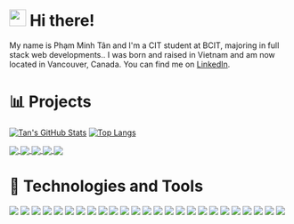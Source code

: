 # <img src="https://raw.githubusercontent.com/phamminhtan2002/phamminhtan2002/main/wave.gif" width="30px" height="30px" /> Hi there!

My name is Phạm Minh Tân and I'm a CIT student at BCIT, majoring in full stack
web developments.. I was born and raised in Vietnam and am now located in
Vancouver, Canada. You can find me on
<a href="https://www.linkedin.com/in/phamminhtan/" target="_blank" rel="noreferrer">LinkedIn</a>.

# 📊 Projects

[![Tan's GitHub Stats](https://github-readme-stats.vercel.app/api?username=phamminhtan2002&hide=issues&theme=yeblu&count_private=true&show_icons=true)](https://github.com/phamminhtan2002)
[![Top Langs](https://github-readme-stats.vercel.app/api/top-langs/?username=phamminhtan2002&theme=yeblu&layout=compact)](https://github.com/phamminhtan2002)

<a href="https://github.com/phamminhtan2002/tiktok-typescript">
  <img align="center" src="https://github-readme-stats.vercel.app/api/pin/?username=phamminhtan2002&repo=tiktok-typescript&theme=algolia" />
</a>
<a href="https://github.com/phamminhtan2002/airbnb-nextjs">
  <img align="center" src="https://github-readme-stats.vercel.app/api/pin/?username=phamminhtan2002&repo=airbnb-nextjs&theme=algolia" />
</a>
<a href="https://github.com/phamminhtan2002/twitter-blockchain">
  <img align="center" src="https://github-readme-stats.vercel.app/api/pin/?username=phamminhtan2002&repo=twitter-blockchain&theme=algolia" />
</a>
<a href="https://github.com/phamminhtan2002/secret_msg_c">
  <img align="center" src="https://github-readme-stats.vercel.app/api/pin/?username=phamminhtan2002&repo=secret_msg_c&theme=algolia" />
</a>
<a href="https://github.com/udaychhina/acit2911">
  <img align="center" src="https://github-readme-stats.vercel.app/api/pin/?username=udaychhina&repo=acit2911&theme=algolia" />
</a>

# 🔧 Technologies and Tools

![](https://img.shields.io/badge/OS-Linux-informational?style=flat&logo=linux&logoColor=white&color=2bbc8a)
![](https://img.shields.io/badge/OS-Windows_Server-informational?style=flat&logo=windows&logoColor=white&color=2bbc8a)
![](https://img.shields.io/badge/OS-Windows_10-informational?style=flat&logo=windowsxp&logoColor=white&color=2bbc8a)
![](https://img.shields.io/badge/Tool-MySQL-informational?style=flat&logo=mysql&logoColor=white&color=2bbc8a)
![](https://img.shields.io/badge/Tool-Docker-informational?style=flat&logo=docker&logoColor=white&color=2bbc8a)
![](https://img.shields.io/badge/Tool-Jenkins-informational?style=flat&logo=jenkins&logoColor=white&color=2bbc8a)
![](https://img.shields.io/badge/Tool-WordPress-informational?style=flat&logo=wordpress&logoColor=white&color=2bbc8a)
![](https://img.shields.io/badge/Tool-Jira-informational?style=flat&logo=jira&logoColor=white&color=2bbc8a)
![](https://img.shields.io/badge/Tools-Kubernetes-informational?style=flat&logo=kubernetes&logoColor=white&color=2bbc8a)
![](https://img.shields.io/badge/Shell-Bash-informational?style=flat&logo=gnu-bash&logoColor=white&color=2bbc8a)
![](https://img.shields.io/badge/Shell-Git-informational?style=flat&logo=git&logoColor=white&color=2bbc8a)
![](https://img.shields.io/badge/Editor-VS_Code-informational?style=flat&logo=visualstudiocode&logoColor=white&color=2bbc8a)
![](https://img.shields.io/badge/Editor-Vim-informational?style=flat&logo=vim&logoColor=white&color=2bbc8a)
![](https://img.shields.io/badge/Framework-React-informational?style=flat&logo=react&logoColor=white&color=2bbc8a)
![](https://img.shields.io/badge/Framework-Next.js-informational?style=flat&logo=nextdotjs&logoColor=white&color=2bbc8a)
![](https://img.shields.io/badge/CSSFramework-TailwindCSS-informational?style=flat&logo=tailwindcss&logoColor=white&color=2bbc8a)
![](https://img.shields.io/badge/CSSFramework-Bootstrap-informational?style=flat&logo=bootstrap&logoColor=white&color=2bbc8a)
![](https://img.shields.io/badge/Code-TypeScript-informational?style=flat&logo=typescript&logoColor=white&color=2bbc8a)
![](https://img.shields.io/badge/Code-JavaScript-informational?style=flat&logo=javascript&logoColor=white&color=2bbc8a)
![](https://img.shields.io/badge/Code-HTML-informational?style=flat&logo=html5&logoColor=white&color=2bbc8a)
![](https://img.shields.io/badge/Code-CSS-informational?style=flat&logo=css3&logoColor=white&color=2bbc8a)
![](https://img.shields.io/badge/Code-Python-informational?style=flat&logo=python&logoColor=white&color=2bbc8a)
![](https://img.shields.io/badge/Code-Solidity-informational?style=flat&logo=solidity&logoColor=white&color=2bbc8a)
![](https://img.shields.io/badge/Cloud-Digital_Ocean-informational?style=flat&logo=digitalocean&logoColor=white&color=2bbc8a)
![](https://img.shields.io/badge/Cloud-Amazon_Web_Services-informational?style=flat&logo=amazonaws&logoColor=white&color=2bbc8a)
